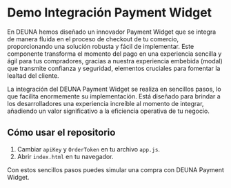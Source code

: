 # Demo Integración Payment Widget

En DEUNA hemos diseñado un innovador Payment Widget que se integra de manera fluida en el proceso de checkout de tu comercio, proporcionando una solución robusta y fácil de implementar. Este componente transforma el momento del pago en una experiencia sencilla y ágil para tus compradores, gracias a nuestra experiencia embebida (modal) que transmite confianza y seguridad, elementos cruciales para fomentar la lealtad del cliente.

La integración del DEUNA Payment Widget se realiza en sencillos pasos, lo que facilita enormemente su implementación. Está diseñado para brindar a los desarrolladores una experiencia increíble al momento de integrar, añadiendo un valor significativo a la eficiencia operativa de tu negocio.

## Cómo usar el repositorio

1. Cambiar `apiKey` y `OrderToken` en tu archivo `app.js`.
2. Abrir `index.html` en tu navegador.

Con estos sencillos pasos puedes simular una compra con DEUNA Payment Widget.
